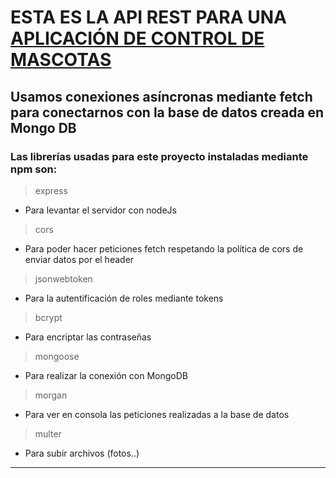 # ESTA ES LA API REST PARA UNA <a href="https://github.com/albertarrebola08/app-mascotas-vueJS">APLICACIÓN DE CONTROL DE MASCOTAS<a>

## Usamos conexiones asíncronas mediante fetch para conectarnos con la base de datos creada en Mongo DB

### Las librerías usadas para este proyecto instaladas mediante **npm** son:

>express
- Para levantar el servidor con nodeJs
>cors
- Para poder hacer peticiones fetch respetando la política de cors de enviar datos por el header
>jsonwebtoken
- Para la autentificación de roles mediante tokens
>bcrypt
- Para encriptar las contraseñas
>mongoose
- Para realizar la conexión con MongoDB
>morgan
- Para ver en consola las peticiones realizadas a la base de datos
>multer
- Para subir archivos (fotos..)

***
